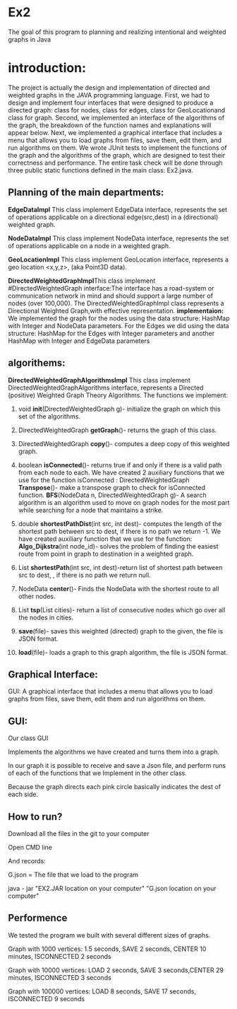 # Ex2
The goal of this program to planning and realizing intentional and weighted graphs in Java
# introduction:
The project is actually the design and implementation of directed and weighted graphs in the JAVA programming language.
First, we had to design and implement four interfaces that were designed to produce a directed graph: class for nodes, class for edges, class for GeoLocationand class for graph.
Second, we implemented an interface of the algorithms of the graph, the breakdown of the function names and explanations will appear below.
Next, we implemented a graphical interface that includes a menu that allows you to load graphs from files, save them, edit them, and run algorithms on them.
We wrote JUnit tests to implement the functions of the graph and the algorithms of the graph, which are designed to test their correctness and performance.
The entire task check will be done through three public static functions defined in the main class: Ex2.java.

## Planning of the main departments:
**EdgeDataImpl**  This class implement EdgeData interface, represents the set of operations applicable on a directional edge(src,dest) in a (directional) weighted graph.

**NodeDataImpl**  This class implement NodeData interface, represents the set of operations applicable on a node in a weighted graph.

**GeoLocationImpl** This class implement GeoLocation interface, represents a geo location <x,y,z>, (aka Point3D data).

**DirectedWeightedGraphImpl**This class implement #DirectedWeightedGraph interface:The interface has a road-system or communication network in mind and should support a large number of nodes (over 100,000).
The DirectedWeightedGraphImpl class represents a Directional Weighted Graph,with effective representation.
**implementaion:**
We implemented the graph for the nodes using the data structure: HashMap with Integer and NodeData parameters. For the Edges we did using the data structure: HashMap for the Edges with Integer parameters and another HashMap with Integer and EdgeData parameters

## algorithems:

**DirectedWeightedGraphAlgorithmsImpl** This class implement DirectedWeightedGraphAlgorithms interface, represents a Directed (positive) Weighted Graph Theory Algorithms.
The functions we implement:

 1. void **init**(DirectedWeightedGraph g)- initialize the graph on which this set of the algorithms.
 2. DirectedWeightedGraph **getGraph**()- returns the graph of this class.
 3. DirectedWeightedGraph  **copy**()- computes a deep copy of this weighted graph.
 4. boolean  **isConnected**()- returns true if and only if there is a valid path from each node to each.
    We have created 2 auxiliary functions that we use for the function isConnected : 
 DirectedWeightedGraph **Transpose**()- make a transpose graph to check for isConnected function.
 **BFS**(NodeData n, DirectedWeightedGraph g)- A search algorithm is an algorithm used to move on graph nodes for the most part while searching for a node that maintains a         strike.
   
 5. double **shortestPathDist**(int src, int dest)- computes the length of the shortest path between src to dest, if there is no path we return -1.
    We have created auxiliary function that we use for the function:
    **Algo_Dijkstra**(int node_id)- solves the problem of finding the easiest route from point in graph to destination in a weighted graph.

 6. List<NodeData> **shortestPath**(int src, int dest)-return list of shortest path between src to dest, , if there is no path we return null.
 7. NodeData **center**()-  Finds the NodeData with the shortest route to all other nodes.

 8. List<NodeData> **tsp**(List<NodeData> cities)- return a list of consecutive nodes which go over all the nodes in cities.
 9. **save**(file)- saves this weighted (directed) graph to the given, the file is JSON format.
 10. **load**(file)- loads a graph to this graph algorithm, the file is JSON format.
 

## Graphical Interface:
 GUI: A graphical interface that includes a menu that allows you to load graphs from files, save them, edit them and run algorithms on them.

## GUI:
Our class GUI
 
Implements the algorithms we have created and turns them into a graph.
 
In our graph it is possible to receive and save a Json file, and perform runs of each of the functions that we Implement in the other class.
 
 Because the graph directs each pink circle basically indicates the dest of each side.
 
## How to run?
Download all the files in the git to your computer
 
Open CMD line
 
And records:
 
 G.json = The file that we load to the program
 
java - jar "EX2.JAR location on your computer" "G.json location on your computer"
 
 ## Performence
 We tested the program we built with several different sizes of graphs.
 
Graph with 1000 vertices: 1.5 seconds, SAVE 2 seconds, CENTER 10 minutes, ISCONNECTED 2 seconds
 
Graph with 10000 vertices: LOAD 2 seconds, SAVE 3 seconds,CENTER 29 minutes, ISCONNECTED 3 seconds
 
Graph with 100000 vertices: LOAD 8 seconds, SAVE 17 seconds, ISCONNECTED 9 seconds

